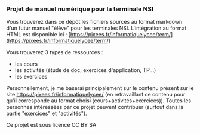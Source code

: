 ### Projet de manuel numérique pour la terminale NSI

Vous trouverez dans ce dépôt les fichiers sources au format markdown d'un futur manuel "élève" pour les terminales NSI. L'intégration au format HTML est disponible ici :  [https://pixees.fr/informatiquelycee/term/](https://pixees.fr/informatiquelycee/term/)

Vous trouverez 3 types de ressources :

- les cours
- les activités (étude de doc, exercices d'application, TP...)
- les exercices

Personnellement, je me baserai principalement sur le contenu présent sur le site https://pixees.fr/informatiquelycee/ (en retravaillant ce contenu pour qu'il corresponde au format choisi (cours+activités+exercices)). Toutes les personnes intéressées par ce projet peuvent contribuer (surtout dans la partie "exercices" et "activités").

Ce projet est sous licence CC BY SA
